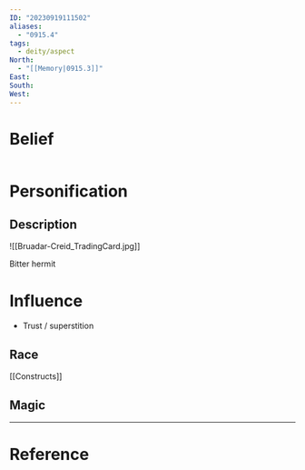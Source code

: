 ```yaml
---
ID: "20230919111502"
aliases:
  - "0915.4"
tags:
  - deity/aspect
North:
  - "[[Memory|0915.3]]"
East: 
South: 
West:
---
```

# Belief

```toc
```

# Personification



## Description

![[Bruadar-Creid_TradingCard.jpg]]

Bitter hermit

# Influence

- Trust / superstition

## Race

[[Constructs]]

## Magic

---
# Reference